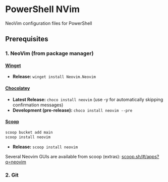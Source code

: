 # PowerShell NVim

NeoVim configuration files for PowerShell

## Prerequisites

### 1. NeoVim (from package manager)

#### [Winget](https://docs.microsoft.com/en-us/windows/package-manager/winget/)

- **Release:** `winget install Neovim.Neovim`

#### [Chocolatey](https://chocolatey.org)

- **Latest Release:** `choco install neovim` (use -y for automatically skipping confirmation messages)
- **Development (pre-release):** `choco install neovim --pre`

#### [Scoop](https://scoop.sh/)

```powershell
scoop bucket add main
scoop install neovim
```

- **Release:** `scoop install neovim`

Several Neovim GUIs are available from scoop (extras): [scoop.sh/#/apps?q=neovim](https://scoop.sh/#/apps?q=neovim)

### 2. Git

